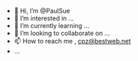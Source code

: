 - 👋 Hi, I’m @PaulSue
- 👀 I’m interested in ...
- 🌱 I’m currently learning ...
- 💞️ I’m looking to collaborate on ...
- 📫 How to reach me , cpz@bestweb.net
- ...

<!---
PaulSue/PaulSue is a ✨ special ✨ repository because its `README.md` (this file) appears on your GitHub profile.
You can click the Preview link to take a look at your changes.
--->

